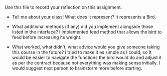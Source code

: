 Use this file to record your reflection on this assignment.

- Tell me about your class! What does it represent?
It represents a Bird. 
- What additional methods (if any) did you implement alongside those listed in the interface?
I implemented feed method that allows the bird to feed before increasing its weight. 

- What worked, what didn't, what advice would you give someone taking this course in the future?
I tried to make it as simple as I could, so It would be easier to navigate the functions the bird would do and adjust it as per the contract because not everything was making sense initially. I would suggest next person to brainstorm more before starting.